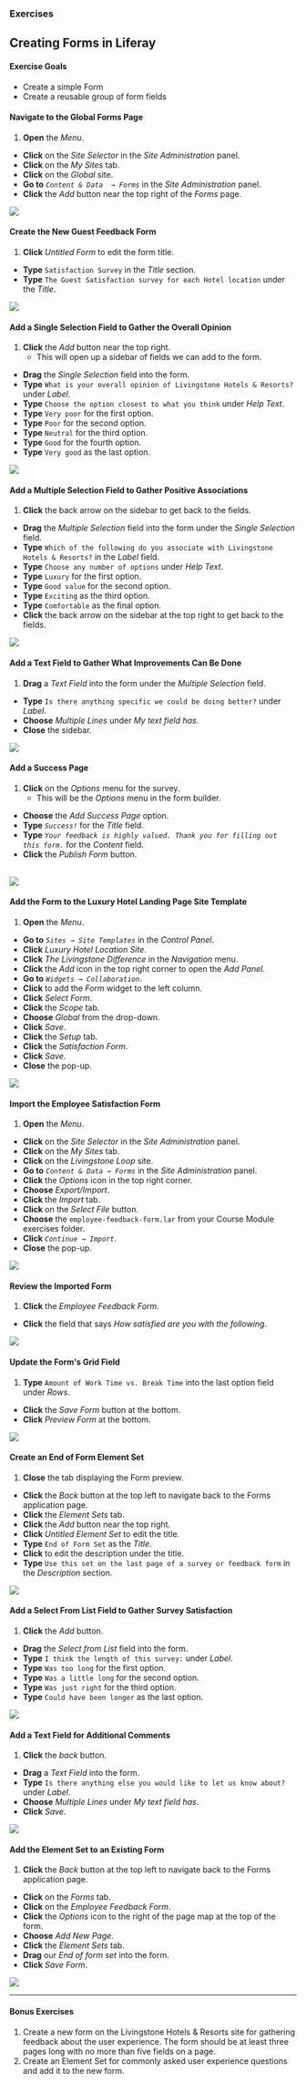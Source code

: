 <h3 class="exercise">Exercises</h3>

## Creating Forms in Liferay

<div class="ahead">
<h4>Exercise Goals</h4>
<ul>
    <li>Create a simple Form</li>
    <li>Create a reusable group of form fields</li>
</ul>
</div>

#### Navigate to the Global Forms Page
1. **Open** the _Menu_.
* **Click** on the _Site Selector_ in the _Site Administration_ panel.
* **Click** on the _My Sites_ tab.
* **Click** on the _Global_ site.
* **Go to** _`Content & Data  → Forms`_ in the _Site Administration_ panel.
* **Click** the _Add_ button near the top right of the _Forms_ page.

<img src="../images/new-form.png" style="max-height:30%;" />

#### Create the New Guest Feedback Form 
1. **Click** _Untitled Form_ to edit the form title.
* **Type** `Satisfaction Survey` in the _Title_ section.
* **Type** `The Guest Satisfaction survey for each Hotel location` under the _Title_.

<img src="../images/survey-titled.png" style="max-height:33%;" />

#### Add a Single Selection Field to Gather the Overall Opinion
1. **Click** the _Add_ button near the top right.
	* This will open up a sidebar of fields we can add to the form.
* **Drag** the _Single Selection_ field into the form.  
* **Type** `What is your overall opinion of Livingstone Hotels & Resorts?` under _Label_.  
* **Type** `Choose the option closest to what you think` under _Help Text_.  
* **Type** `Very poor` for the first option.  
* **Type** `Poor` for the second option.  
* **Type** `Neutral` for the third option.  
* **Type** `Good` for the fourth option.  
* **Type** `Very good` as the last option.

<img src="../images/field-1.png" style="max-height:33%;" />

#### Add a Multiple Selection Field to Gather Positive Associations
1. **Click** the back arrow on the sidebar to get back to the fields. 
* **Drag** the _Multiple Selection_ field into the form under the _Single Selection_ field.  
* **Type** `Which of the following do you associate with Livingstone Hotels & Resorts?` in the _Label_ field.  
* **Type** `Choose any number of options` under _Help Text_.  
* **Type** `Luxury` for the first option.  
* **Type** `Good value` for the second option.  
* **Type** `Exciting` as the third option.  
* **Type** `Comfortable` as the final option.
* **Click** the back arrow on the sidebar at the top right to get back to the fields.

<img src="../images/field-2.png" style="max-height:40%;" />

#### Add a Text Field to Gather What Improvements Can Be Done
1. **Drag** a _Text Field_ into the form under the _Multiple Selection_ field.  
* **Type** `Is there anything specific we could be doing better?` under _Label_.  
* **Choose** _Multiple Lines_ under _My text field has_.
* **Close** the sidebar.

<img src="../images/survey-complete.png" style="max-height:40%;" />

<br />

#### Add a Success Page
1. **Click** on the _Options_ menu for the survey. 
	* This will be the _Options_ menu in the form builder.
* **Choose** the _Add Success Page_ option.
* **Type** _`Success!`_ for the _Title_ field.
* **Type** _`Your feedback is highly valued. Thank you for filling out this form.`_ for the _Content_ field. 
* **Click** the _Publish Form_ button.

<br />

<img src="../images/feedback-form.png" style="max-height:100%;" />

<br />

#### Add the Form to the Luxury Hotel Landing Page Site Template
1. **Open** the _Menu_.
* **Go to** _`Sites → Site Templates`_ in the _Control Panel_.
* **Click** _Luxury Hotel Location Site_.
* **Click** _The Livingstone Difference_ in the _Navigation_ menu.
* **Click** the _Add_ icon in the top right corner to open the _Add Panel_.
* **Go to** _`Widgets → Collaboration`_.
* **Click** to add the _Form_ widget to the left column.
* **Click** _Select Form_.
* **Click** the _Scope_ tab.
* **Choose** _Global_ from the drop-down.
* **Click** _Save_.
* **Click** the _Setup_ tab.
* **Click** the _Satisfaction Form_.
* **Click** _Save_.
* **Close** the pop-up.

<img src="../images/form-displayed.png" style="max-height:50%;" />

#### Import the Employee Satisfaction Form
1. **Open** the _Menu_.
* **Click** on the _Site Selector_ in the _Site Administration_ panel.
* **Click** on the _My Sites_ tab.
* **Click** on the _Livingstone Loop_ site.
* **Go to** _`Content & Data → Forms`_ in the _Site Administration_ panel.   
* **Click** the _Options_ icon in the top right corner.  
* **Choose** _Export/Import_.  
* **Click** the _Import_ tab.
* **Click** on the _Select File_ button.
* **Choose** the `employee-feedback-form.lar` from your Course Module exercises folder.
* **Click** _`Continue → Import`_.
* **Close** the pop-up.

<img src="../images/imported-survey.png" style="max-height:50%;" />

#### Review the Imported Form
1. **Click** the _Employee Feedback Form_.  
* **Click** the field that says _How satisfied are you with the following_.

<img src="../images/grid-field.png" style="max-height:35%;" /> 

#### Update the Form's Grid Field
1. **Type** `Amount of Work Time vs. Break Time` into the last option field under _Rows_.  
* **Click** the _Save Form_ button at the bottom.  
* **Click** _Preview Form_ at the bottom.

<img src="../images/employee-satisfaction-preview.png" style="max-height:35%;" />

#### Create an End of Form Element Set
1. **Close** the tab displaying the Form preview.
* **Click** the _Back_ button at the top left to navigate back to the Forms application page.
* **Click** the _Element Sets_ tab.  
* **Click** the _Add_ button near the top right.  
* **Click** _Untitled Element Set_ to edit the title.
* **Type** `End of Form Set` as the _Title_.
* **Click** to edit the description under the title.
* **Type** `Use this set on the last page of a survey or feedback form` in the _Description_ section.

<img src="../images/element-set-titled.png" style="max-height:35%;" />

#### Add a Select From List Field to Gather Survey Satisfaction
1. **Click** the _Add_ button.  
* **Drag** the _Select from List_ field into the form.  
* **Type** `I think the length of this survey:` under _Label_.  
* **Type** `Was too long` for the first option.  
* **Type** `Was a little long` for the second option.  
* **Type** `Was just right` for the third option.  
* **Type** `Could have been longer` as the last option.

<img src="../images/element-set-field-1.png" style="max-height:28%;" />

#### Add a Text Field for Additional Comments
1. **Click** the _back_ button.
* **Drag** a _Text Field_ into the form.
* **Type** `Is there anything else you would like to let us know about?` under _Label_.
* **Choose** _Multiple Lines_ under _My text field has_.
* **Click** _Save_.

<img src="../images/element-set-complete.png" style="max-height:32%;" />

#### Add the Element Set to an Existing Form
1. **Click** the _Back_ button at the top left to navigate back to the Forms application page.
* **Click** on the _Forms_ tab.
* **Click** on the _Employee Feedback Form_.
* **Click** the _Options_ icon to the right of the page map at the top of the form.  
* **Choose** _Add New Page_.
* **Click** the _Element Sets_ tab.  
* **Drag** our _End of form set_ into the form.  
* **Click** _Save Form_.

<img src="../images/page-2.png" style="max-height:27%;" />

---

#### Bonus Exercises
1. Create a new form on the Livingstone Hotels & Resorts site for gathering feedback about the user experience. The form should be at least three pages long with no more than five fields on a page.
2. Create an Element Set for commonly asked user experience questions and add it to the new form.
